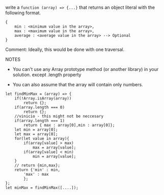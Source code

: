 write a ```function (array) => {...}``` that returns an object literal with the following format.

```
{
	min : <minimum value in the array>,
	max : <maximum value in the array>,
	average : <average value in the array> --> Optional
}
```

Comment: Ideally, this would be done with one traversal.

NOTES 
* You can't use any Array prototype method (or another library) in your solution. except .length property

* You can also assume that the array will contain only numbers.


```
let findMinMax = (array) => {
	if(!Array.isArray(array))
		return {};
	if(array.length === 0)
		return {};
	//vinicio - this might not be neccesary
	if(array.length === 1)
		return { max : array[0],min : array[0]};
	let min = array[0];
	let max = array[0];
	for(let value in array){
		if(array[value] > max)
			max = array[value];
		if(array[value] < min)
			min = array[value];
	}
	// return {min,max};
	return {'min' : min,
		'max' : max
		};
};
let minMax = findMinMax([....]);
```
